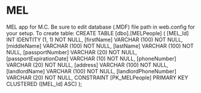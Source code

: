 # MEL
MEL app for M.C.
Be sure to edit database (.MDF) file path in web.config for your setup.
To create table:
CREATE TABLE [dbo].[MELPeople] (
    [MEL_Id]                 INT           IDENTITY (1, 1) NOT NULL,
    [firstName]              VARCHAR (100) NOT NULL,
    [middleName]             VARCHAR (100) NOT NULL,
    [lastName]               VARCHAR (100) NOT NULL,
    [passportNumber]         VARCHAR (20)  NOT NULL,
    [passportExpirationDate] VARCHAR (10)  NOT NULL,
    [phoneNumber]            VARCHAR (20)  NOT NULL,
    [address]                VARCHAR (100) NOT NULL,
    [landlordName]           VARCHAR (100) NOT NULL,
    [landlordPhoneNumber]    VARCHAR (20)  NOT NULL,
    CONSTRAINT [PK_MELPeople] PRIMARY KEY CLUSTERED ([MEL_Id] ASC)
);

